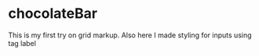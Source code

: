 # chocolateBar

This is my first try on grid markup. Also here I made styling for inputs using tag label
